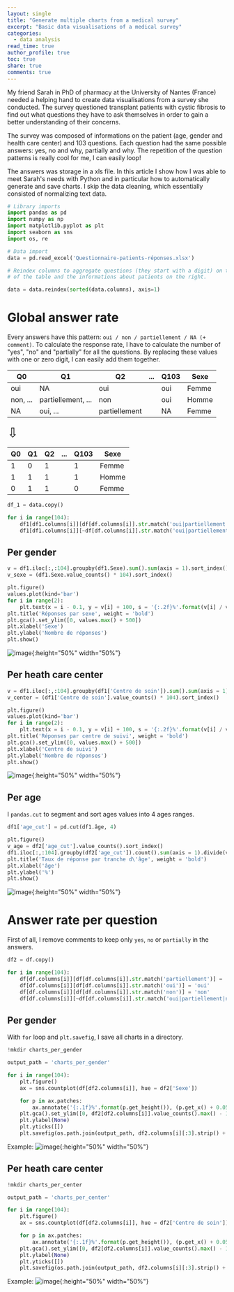 ```yaml
---
layout: single
title: "Generate multiple charts from a medical survey"
excerpt: "Basic data visualisations of a medical survey"
categories:
  - data analysis
read_time: true
author_profile: true
toc: true
share: true
comments: true
---
```

My friend Sarah in PhD of pharmacy at the University of Nantes (France) needed a helping hand to create data visualisations from a survey she conducted. The survey questioned transplant patients with cystic fibrosis to find out what questions they have to ask themselves in order to gain a better understanding of their concerns.

The survey was composed of informations on the patient (age, gender and health care center) and 103 questions. Each question had the same possible answers: yes, no and why, partially and why. The repetition of the question patterns is really cool for me, I can easily loop!

The answers was storage in a xls file. In this article I show how I was able to meet Sarah's needs with Python and in particular how to automatically generate and save charts. I skip the data cleaning, which essentially consisted of normalizing text data.

```python
# Library imports
import pandas as pd
import numpy as np
import matplotlib.pyplot as plt
import seaborn as sns
import os, re

# Data import
data = pd.read_excel('Questionnaire-patients-réponses.xlsx')

# Reindex columns to aggregate questions (they start with a digit) on the left
# of the table and the informations about patients on the right.

data = data.reindex(sorted(data.columns), axis=1)
```

# Global answer rate

Every answers have this pattern: `oui / non / partiellement / NA (+ comment)`. To calculate
the response rate, I have to calculate the number of "yes", "no" and "partially" for all the questions.
By replacing these values with one or zero digit, I can easily add them together.


| Q0       | Q1                 | Q2            | ... | Q103 | Sexe  |
|----------|--------------------|---------------|-----|------|-------|
| oui      | NA                | oui           |     | oui  | Femme |
| non, ... | partiellement, ... | non           |     | oui  | Homme |
| NA     | oui, ...           | partiellement |     | NA  | Femme |

<span style='font-size:30px;'>&#8681;</span>

| Q0      | Q1                | Q2            | ... | Q103 | Sexe  |
|----------|--------------------|---------------|-----|------|-------|
| 1    | 0                | 1          |     | 1 | Femme |
| 1| 1 | 1          |     | 1  | Homme |
|0     |1          | 1 |     | 0 | Femme |

```python
df_1 = data.copy()

for i in range(104):
    df1[df1.columns[i]][df[df.columns[i]].str.match('oui|partiellement|non')] = 1
    df1[df1.columns[i]][~df[df.columns[i]].str.match('oui|partiellement|non')] = 0
```

## Per gender
```python
v = df1.iloc[:,:104].groupby(df1.Sexe).sum().sum(axis = 1).sort_index()
v_sexe = (df1.Sexe.value_counts() * 104).sort_index()

plt.figure()
values.plot(kind='bar')
for i in range(2):
    plt.text(x = i - 0.1, y = v[i] + 100, s = '{:.2f}%'.format(v[i] / v_sexe[i]))
plt.title('Réponses par sexe', weight = 'bold')
plt.gca().set_ylim([0, values.max() + 500])
plt.xlabel('Sexe')
plt.ylabel('Nombre de réponses')
plt.show()
```
![image](https://leoguillaume.github.io/assets/images/2020-10-12-chart_1.png){:height="50%" width="50%"}

## Per heath care center
```python
v = df1.iloc[:,:104].groupby(df1['Centre de soin']).sum().sum(axis = 1).sort_index()
v_center = (df1['Centre de soin'].value_counts() * 104).sort_index()

plt.figure()
values.plot(kind='bar')
for i in range(2):
    plt.text(x = i - 0.1, y = v[i] + 100, s = '{:.2f}%'.format(v[i] / v_center[i]))
plt.title('Réponses par centre de suivi', weight = 'bold')
plt.gca().set_ylim([0, values.max() + 500])
plt.xlabel('Centre de suivi')
plt.ylabel('Nombre de réponses')
plt.show()
```
![image](https://leoguillaume.github.io/assets/images/2020-10-12-chart_2.png){:height="50%" width="50%"}

## Per age

I `pandas.cut` to segment and sort ages values into 4 ages ranges.

```python
df1['age_cut'] = pd.cut(df1.âge, 4)

plt.figure()
v_age = df2['age_cut'].value_counts().sort_index()
df1.iloc[:,:104].groupby(df2['age_cut']).count().sum(axis = 1).divide(v_age).plot(kind = "bar")
plt.title('Taux de réponse par tranche d\'âge', weight = 'bold')
plt.xlabel('âge')
plt.ylabel('%')
plt.show()
```
![image](https://leoguillaume.github.io/assets/images/2020-10-12-chart_3.png){:height="50%" width="50%"}

# Answer rate per question

First of all, I remove comments to keep only `yes`, `no` or `partially` in the answers.

```python
df2 = df.copy()

for i in range(104):
    df[df.columns[i]][df[df.columns[i]].str.match('partiellement')] = 'partiellement'
    df[df.columns[i]][df[df.columns[i]].str.match('oui')] = 'oui'
    df[df.columns[i]][df[df.columns[i]].str.match('non')] = 'non'
    df[df.columns[i]][~df[df.columns[i]].str.match('oui|partiellement|non')] = 'NA'
```

## Per gender

With `for` loop and `plt.savefig`, I save all charts in a directory.

```python
!mkdir charts_per_gender

output_path = 'charts_per_gender'

for i in range(104):
    plt.figure()
    ax = sns.countplot(df[df2.columns[i]], hue = df2['Sexe'])

    for p in ax.patches:
        ax.annotate('{:.1f}%'.format(p.get_height()), (p.get_x() + 0.05, p.get_height() + 0.4))
    plt.gca().set_ylim([0, df2[df2.columns[i]].value_counts().max() - 10])
    plt.ylabel(None)
    plt.yticks([])
    plt.savefig(os.path.join(output_path, df2.columns[i][:3].strip() + '.png')) # 'question_number.png'
```
Example:
![image](https://leoguillaume.github.io/assets/images/2020-10-12-chart_4.png){:height="50%" width="50%"}

## Per heath care center

```python
!mkdir charts_per_center

output_path = 'charts_per_center'

for i in range(104):
    plt.figure()
    ax = sns.countplot(df[df2.columns[i]], hue = df2['Centre de soin'])

    for p in ax.patches:
        ax.annotate('{:.1f}%'.format(p.get_height()), (p.get_x() + 0.05, p.get_height() + 0.4))
    plt.gca().set_ylim([0, df2[df2.columns[i]].value_counts().max() - 10])
    plt.ylabel(None)
    plt.yticks([])
    plt.savefig(os.path.join(output_path, df2.columns[i][:3].strip() + '.png')) # 'question_number.png'
```
Example:
![image](https://leoguillaume.github.io/assets/images/2020-10-12-chart_5.png){:height="50%" width="50%"}

